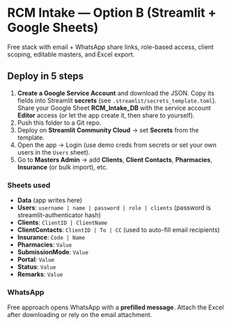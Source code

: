 
# RCM Intake — Option B (Streamlit + Google Sheets)

Free stack with email + WhatsApp share links, role-based access, client scoping, editable masters, and Excel export.

## Deploy in 5 steps
1. **Create a Google Service Account** and download the JSON. Copy its fields into Streamlit **secrets** (see `.streamlit/secrets_template.toml`).  
   Share your Google Sheet **RCM_Intake_DB** with the service account **Editor** access (or let the app create it, then share to yourself).
2. Push this folder to a Git repo.
3. Deploy on **Streamlit Community Cloud** → set **Secrets** from the template.
4. Open the app → Login (use demo creds from secrets or set your own users in the `Users` sheet).
5. Go to **Masters Admin** → add **Clients**, **Client Contacts**, **Pharmacies**, **Insurance** (or bulk import), etc.

### Sheets used
- **Data** (app writes here)
- **Users**: `username | name | password | role | clients` (password is streamlit-authenticator hash)
- **Clients**: `ClientID | ClientName`
- **ClientContacts**: `ClientID | To | CC` (used to auto-fill email recipients)
- **Insurance**: `Code | Name`
- **Pharmacies**: `Value`
- **SubmissionMode**: `Value`
- **Portal**: `Value`
- **Status**: `Value`
- **Remarks**: `Value`

### WhatsApp
Free approach opens WhatsApp with a **prefilled message**. Attach the Excel after downloading or rely on the email attachment.
